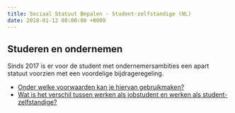```yaml
---
title: Sociaal Statuut Bepalen - Student-zelfstandige (NL)
date: 2018-01-12 00:00:00 +0000
---
```

## Studeren en ondernemen

Sinds 2017 is er voor de student met ondernemersambities een apart statuut voorzien met een voordelige bijdrageregeling.

* [Onder welke voorwaarden kan je hiervan gebruikmaken?](http://www.xerius.be/blog/studeren-en-ondernemen-perfect-haalbaar-als-student-zelfstandige )
* [Wat is het verschil tussen werken als jobstudent en werken als student-zelfstandige?](https://www.xerius.be/blog/werken-als-student-dit-zijn-je-opties)